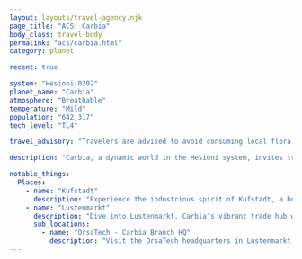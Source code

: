 ```yaml
---
layout: layouts/travel-agency.njk
page_title: "ACS: Carbia"
body_class: travel-body
permalink: "acs/carbia.html"
category: planet

recent: true

system: "Hesioni-0202"
planet_name: "Carbia"
atmosphere: "Breathable"
temperature: "Mild"
population: "642,317"
tech_level: "TL4"

travel_advisory: "Travelers are advised to avoid consuming local flora or fauna due to Carbia’s immiscible biosphere. Stick to imported goods and resort facilities for a safe stay."

description: "Carbia, a dynamic world in the Hesioni system, invites travelers to its thriving trade hubs and industrial landscapes. With a focus on mining and manufacturing, it offers a glimpse into the sector’s economic heartbeat. From the bustling markets of Lustenmarkt to the resilient communities of Kufstadt, Carbia blends opportunity with a rich history of progress. Whether exploring trade routes or marveling at technological feats, your journey to Carbia promises adventure and discovery."

notable_things:
  Places:
    - name: "Kufstadt"
      description: "Experience the industrious spirit of Kufstadt, a bustling town home to miners and workers. Explore the local markets and enjoy the camaraderie of a community built on resilience and opportunity."
    - name: "Lustenmarkt"
      description: "Dive into Lustenmarkt, Carbia’s vibrant trade hub where merchants from across the sector converge. Discover a variety of ores, minerals, and tech goods, and immerse yourself in the energy of interstellar commerce."
      sub_locations:
        - name: "OrsaTech - Carbia Branch HQ"
          description: "Visit the OrsaTech headquarters in Lustenmarkt, a towering symbol of innovation. Tour the facilities to learn about advanced tech imports and medtech advancements shaping the sector."
---
```

